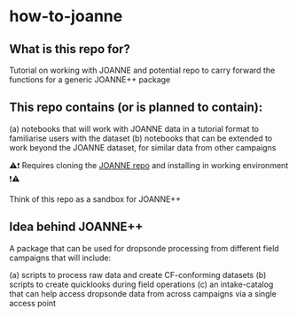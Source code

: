 # how-to-joanne

## What is this repo for?
Tutorial on working with JOANNE and potential repo to carry forward the functions for a generic JOANNE++ package

## This repo contains (or is planned to contain): 

(a) notebooks that will work with JOANNE data in a tutorial format to familiarise users with the dataset
(b) notebooks that can be extended to work beyond the JOANNE dataset, for similar data from other campaigns

:warning::heavy_exclamation_mark: Requires cloning the [JOANNE repo](https://github.com/Geet-George/JOANNE) and installing in working environment :heavy_exclamation_mark::warning:

Think of this repo as a sandbox for JOANNE++

## Idea behind JOANNE++ 

A package that can be used for dropsonde processing from different field campaigns that will include:

(a) scripts to process raw data and create CF-conforming datasets
(b) scripts to create quicklooks during field operations
(c) an intake-catalog that can help access dropsonde data from across campaigns via a single access point
